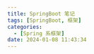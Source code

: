 ```yaml
---
title: SpringBoot 笔记
tags: [SpringBoot, 框架]
categories:
  - [Spring 系框架]
date: 2024-01-08 11:43:34
---
```

